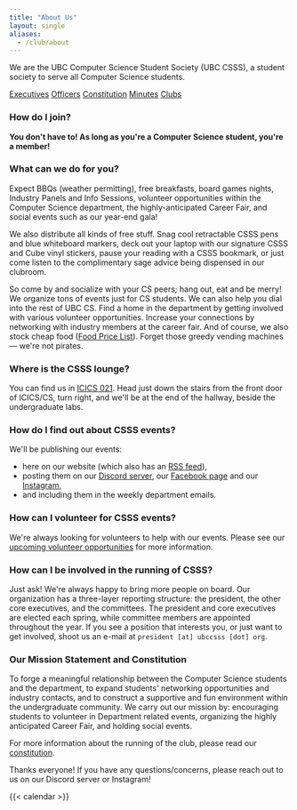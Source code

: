 ```yaml
---
title: "About Us"
layout: single
aliases:
  - /club/about
---
```


We are the UBC Computer Science Student Society (UBC CSSS), a student society to
serve all Computer Science students.

<div class="mb-4">
  <a class="btn btn-primary" href="/about/team/executives">Executives</a>
  <a class="btn btn-primary" href="/about/team/officers/">Officers</a>
  <a class="btn btn-primary" href="/about/constitution">Constitution</a>
  <a class="btn btn-primary" href="/about/minutes/">Minutes</a>
  <a class="btn btn-primary" href="/about/clubs/">Clubs</a>
</div>

### How do I join?

**You don't have to! As long as you're a Computer Science student, you're a
member!**

### What can we do for you?

Expect BBQs (weather permitting), free breakfasts, board games nights,
Industry Panels and Info Sessions, volunteer opportunities within the Computer Science department,
the highly-anticipated Career Fair, and social events such as our year-end gala!

We also distribute all kinds of free stuff. Snag cool retractable CSSS pens and
blue whiteboard markers, deck out your laptop with our signature CSSS and Cube
vinyl stickers, pause your reading with a CSSS bookmark, or just come listen
to the complimentary sage advice being dispensed in our clubroom.

So come by and socialize with your CS peers; hang out, eat and be merry! We
organize tons of events just for CS students. We can also help you dial into
the rest of UBC CS. Find a home in the department by getting involved
with various volunteer opportunities. Increase your connections by networking
with industry members at the career fair. And of course, we also stock cheap food
([Food Price List](/cube/menu)). Forget those greedy vending machines — we're not
pirates.

### Where is the CSSS lounge?

You can find us in [ICICS 021](/cube/location/). Head just down the stairs from the front door
of ICICS/CS, turn right, and we'll be at the end of the hallway, beside the undergraduate labs.

### How do I find out about CSSS events?

We'll be publishing our events:

- here on our website (which also has an [RSS feed](/index.xml)),
- posting them on our [Discord server](/discord), our [Facebook page](https://www.facebook.com/ubccsss/) and our [Instagram](https://www.instagram.com/ubc_csss/),
- and including them in the weekly department emails.

### How can I volunteer for CSSS events?

We're always looking for volunteers to help with our events. Please see our
[upcoming volunteer opportunities](/volunteer) for more information.

### How can I be involved in the running of CSSS?

Just ask! We're always happy to bring more people on board. Our organization has a
three-layer reporting structure: the president, the other core executives, and
the committees. The president and core executives are elected each spring, while committee
members are appointed throughout the year. If you see a position that interests
you, or just want to get involved, shoot us an e-mail at
`president [at] ubccsss [dot] org`.

### Our Mission Statement and Constitution

To forge a meaningful relationship between the Computer Science students and the
department, to expand students' networking opportunities and industry contacts,
and to construct a supportive and fun environment within the undergraduate
community. We carry out our mission by: encouraging students to volunteer in
Department related events, organizing the highly anticipated Career Fair, and
holding social events.

For more information about the running of the club, please read our
[constitution](/about/constitution).

Thanks everyone! If you have any questions/concerns, please reach out to us on our Discord server or Instagram!

{{< calendar >}}

